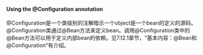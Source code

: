 #### Using the @Configuration annotation

@Configuration是一个类级别的注解暗示一个object是一个bean的定义的源码。@Configuration类通过@Bean方法来定义bean。调用@Configuration类中的@Bean方法可以用于定义内部bean的依赖。见7.12.1章节，“基本内容：@Bean和@Configuration”有介绍。

